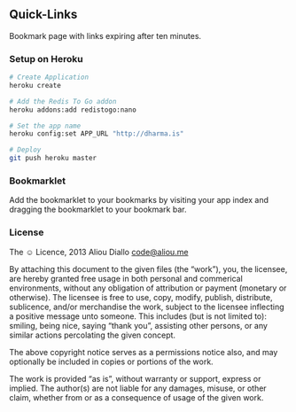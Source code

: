 ## Quick-Links

Bookmark page with links expiring after ten minutes.

### Setup on Heroku

```sh
# Create Application
heroku create

# Add the Redis To Go addon
heroku addons:add redistogo:nano

# Set the app name
heroku config:set APP_URL "http://dharma.is"

# Deploy
git push heroku master
```

### Bookmarklet

Add the bookmarklet to your bookmarks by visiting your app index and dragging
the bookmarklet to your bookmark bar.

### License

The ☺ Licence, 2013 Aliou Diallo <code@aliou.me>

By attaching this document to the given files (the “work”), you, the licensee,
are hereby granted free usage in both personal and commerical environments,
without any obligation of attribution or payment (monetary or otherwise). The
licensee is free to use, copy, modify, publish, distribute, sublicence, and/or
merchandise the work, subject to the licensee inflecting a positive message unto
someone. This includes (but is not limited to): smiling, being nice, saying
“thank you”, assisting other persons, or any similar actions percolating the
given concept.

The above copyright notice serves as a permissions notice also, and may
optionally be included in copies or portions of the work.

The work is provided “as is”, without warranty or support, express or implied.
The author(s) are not liable for any damages, misuse, or other claim, whether
from or as a consequence of usage of the given work.
